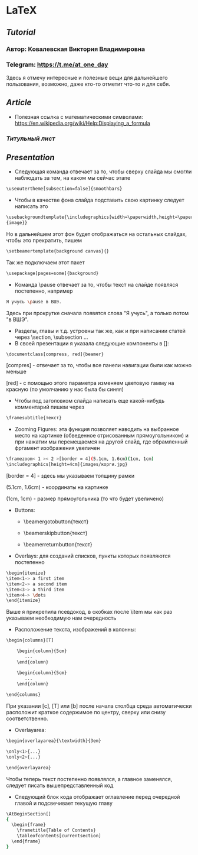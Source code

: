 # LaTeX

## _Tutorial_ 
### Автор: Ковалевская Виктория Владимировна
### Telegram: https://t.me/at_one_day

Здесь я отмечу интересные и полезные вещи для дальнейшего пользования, возможно, даже кто-то отметит что-то и для себя.

## _Article_
* Полезная ссылка с математическими символами: https://en.wikipedia.org/wiki/Help:Displaying_a_formula
### _Титульный лист_

## _Presentation_

* Следующая команда отвечает за то, чтобы сверху слайда мы смогли наблюдать за тем, на каком мы сейчас этапе
```sh
\useoutertheme[subsection=false]{smoothbars}
```
* Чтобы в качестве фона слайда подставить свою картинку следует написать это
```sh
\usebackgroundtemplate{\includegraphics[width=\paperwidth,height=\paperheight]
{image}}
``` 
Но в дальнейшем этот фон будет отображаться на остальных слайдах, чтобы это прекратить, пишем
```sh
\setbeamertemplate{background canvas}{}
```
Так же подключаем этот пакет
```sh
\usepackage[pages=some]{background}
```
* Команда \pause отвечает за то, чтобы текст на слайде появляся постепенно, например
```sh
Я учусь \pause в ВШЭ.
```
Здесь при прокрутке сначала появятся слова "Я учусь", а только потом "в ВШЭ".
* Разделы, главы и т.д. устроены так же, как и при написании статей через \section, \subsection ...
* В своей презентации я указала следующие компоненты в []:
```sh
\documentclass[compress, red]{beamer}
```
[compres] - отвечает за то, чтобы все панели навигации были как можно меньше

[red] - с помощью этого параметра изменяем цветовую гамму на красную (по умолчанию у нас была бы синяя)
* Чтобы под заголовком слайда написать еще какой-нибудь комментарий пишем через 
```sh
\framesubtitle{текст}
```
* Zooming Figures: эта функция позволяет наводить на выбранное место на картинке (обведенное отрисованным прямоугольником) и при нажатии мы перемещаемся на другой слайд, где обрамленный фргамент изображения увеличен 
```sh
\framezoom< 1 >< 2 >[border = 4](5.1cm, 1.6cm)(1cm, 1cm) 
\includegraphics[height=4cm]{images/корги.jpg}
```
[border = 4] - здесь мы указываем толщину рамки

(5.1cm, 1.6cm) - координаты на картинке 

(1cm, 1cm) - размер прямоугольника (то что будет увеличено)

* Buttons:

  + \beamergotobutton{текст}

  + \beamerskipbutton{текст}

  + \beamerreturnbutton{текст}

* Overlays: для созданий списков, пункты которых появляются постепенно
```sh
\begin{itemize}
\item<1-> a first item
\item<2-> a second item
\item<3-> a third item
\item<4-> \dots
\end{itemize}
```
Выше я прикрепила псевдокод, в скобках после \item<n-> мы как раз указываем необходимую нам очередность
* Расположение текста, изображений в колонны:
```sh
\begin{columns}[T] 

    \begin{column}{5cm} 
       ...
    \end{column}

    \begin{column}{5cm} 
       ...
    \end{column}
    
\end{columns}
```
При указании [c], [T] или [b] после начала столбца среда автоматически расположит краткое содержимое по центру, сверху или снизу соответственно.
* Overlayarea:
```sh
\begin{overlayarea}{\textwidth}{3em}

\only<1>{...}
\only<2>{...}

\end{overlayarea}
```
Чтобы теперь текст постепенно появлялся, а главное заменялся, следует писать вышепредставленный код

* Следующий блок кода отображает оглавление перед очередной главой и подсвечивает текущую главу
```sh
\AtBeginSection[]
{
  \begin{frame}
    \frametitle{Table of Contents}
    \tableofcontents[currentsection]
  \end{frame}
}
```
